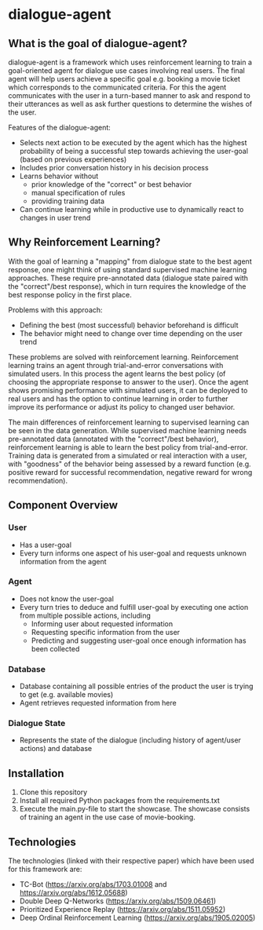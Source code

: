 # dialogue-agent


## What is the goal of dialogue-agent?
dialogue-agent is a framework which uses reinforcement learning to train a goal-oriented agent for dialogue use cases involving real users.
The final agent will help users achieve a specific goal e.g. booking a movie ticket which corresponds to the communicated criteria.
For this the agent communicates with the user in a turn-based manner to ask and respond to their utterances as well as ask further questions to determine the wishes of the user.

Features of the dialogue-agent:
- Selects next action to be executed by the agent which has the highest probability of being a successful step towards achieving the user-goal (based on previous experiences)
- Includes prior conversation history in his decision process
- Learns behavior without
  - prior knowledge of the "correct" or best behavior
  - manual specification of rules
  - providing training data
- Can continue learning while in productive use to dynamically react to changes in user trend

## Why Reinforcement Learning?
With the goal of learning a "mapping" from dialogue state to the best agent response, one might think of using standard supervised machine learning approaches.
These require pre-annotated data (dialogue state paired with the "correct"/best response), which in turn requires the knowledge of the best response policy in the first place.

Problems with this approach:
- Defining the best (most successful) behavior beforehand is difficult
- The behavior might need to change over time depending on the user trend

These problems are solved with reinforcement learning.
Reinforcement learning trains an agent through trial-and-error conversations with simulated users.
In this process the agent learns the best policy (of choosing the appropriate response to answer to the user). 
Once the agent shows promising performance with simulated users, it can be deployed to real users and has the option to continue learning in order to further improve its performance or adjust its policy to changed user behavior.

The main differences of reinforcement learning to supervised learning can be seen in the data generation.
While supervised machine learning needs pre-annotated data (annotated with the "correct"/best behavior), reinforcement learning is able to learn the best policy from trial-and-error.
Training data is generated from a simulated or real interaction with a user, with "goodness" of the behavior being assessed by a reward function (e.g. positive reward for successful recommendation, negative reward for wrong recommendation).


## Component Overview
### User
- Has a user-goal
- Every turn informs one aspect of his user-goal and requests unknown information from the agent

### Agent
- Does not know the user-goal
- Every turn tries to deduce and fulfill user-goal by executing one action from multiple possible actions, including
  - Informing user about requested information
  - Requesting specific information from the user
  - Predicting and suggesting user-goal once enough information has been collected

### Database
- Database containing all possible entries of the product the user is trying to get (e.g. available movies)
- Agent retrieves requested information from here

### Dialogue State
- Represents the state of the dialogue (including history of agent/user actions) and database


## Installation
1. Clone this repository
2. Install all required Python packages from the requirements.txt
3. Execute the main.py-file to start the showcase. The showcase consists of training an agent in the use case of movie-booking.


## Technologies
The technologies (linked with their respective paper) which have been used for this framework are:
- TC-Bot (https://arxiv.org/abs/1703.01008 and https://arxiv.org/abs/1612.05688)
- Double Deep Q-Networks (https://arxiv.org/abs/1509.06461)
- Prioritized Experience Replay (https://arxiv.org/abs/1511.05952)
- Deep Ordinal Reinforcement Learning (https://arxiv.org/abs/1905.02005)

